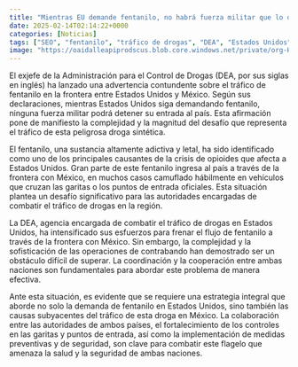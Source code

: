 ```yaml
---
title: "Mientras EU demande fentanilo, no habrá fuerza militar que lo detenga - exjefe de la DEA"
date: 2025-02-14T02:14:22+0000
categories: [Noticias]
tags: ["SEO", "fentanilo", "tráfico de drogas", "DEA", "Estados Unidos", "México", "crisis de opioides."]
image: "https://oaidalleapiprodscus.blob.core.windows.net/private/org-HKmKxpuNw3Y88lm4EBrIPq0n/user-ZwiCXOggLL8ZNNKE2g7rXFmV/img-zfJxqBixX1kXPB5hCU3aR0RM.png?st=2025-02-14T01%3A14%3A22Z&se=2025-02-14T03%3A14%3A22Z&sp=r&sv=2024-08-04&sr=b&rscd=inline&rsct=image/png&skoid=d505667d-d6c1-4a0a-bac7-5c84a87759f8&sktid=a48cca56-e6da-484e-a814-9c849652bcb3&skt=2025-02-13T11%3A00%3A37Z&ske=2025-02-14T11%3A00%3A37Z&sks=b&skv=2024-08-04&sig=LXKtB1M2Xjbr1TwJuh5EC1%2BQwrLfEuvaFC6hAIMQRGA%3D"
---
```


El exjefe de la Administración para el Control de Drogas (DEA, por sus siglas en inglés) ha lanzado una advertencia contundente sobre el tráfico de fentanilo en la frontera entre Estados Unidos y México. Según sus declaraciones, mientras Estados Unidos siga demandando fentanilo, ninguna fuerza militar podrá detener su entrada al país. Esta afirmación pone de manifiesto la complejidad y la magnitud del desafío que representa el tráfico de esta peligrosa droga sintética.

El fentanilo, una sustancia altamente adictiva y letal, ha sido identificado como uno de los principales causantes de la crisis de opioides que afecta a Estados Unidos. Gran parte de este fentanilo ingresa al país a través de la frontera con México, en muchos casos camuflado hábilmente en vehículos que cruzan las garitas o los puntos de entrada oficiales. Esta situación plantea un desafío significativo para las autoridades encargadas de combatir el tráfico de drogas en la región.

La DEA, agencia encargada de combatir el tráfico de drogas en Estados Unidos, ha intensificado sus esfuerzos para frenar el flujo de fentanilo a través de la frontera con México. Sin embargo, la complejidad y la sofisticación de las operaciones de contrabando han demostrado ser un obstáculo difícil de superar. La coordinación y la cooperación entre ambas naciones son fundamentales para abordar este problema de manera efectiva.

Ante esta situación, es evidente que se requiere una estrategia integral que aborde no solo la demanda de fentanilo en Estados Unidos, sino también las causas subyacentes del tráfico de esta droga en México. La colaboración entre las autoridades de ambos países, el fortalecimiento de los controles en las garitas y puntos de entrada, así como la implementación de medidas preventivas y de seguridad, son clave para combatir este flagelo que amenaza la salud y la seguridad de ambas naciones.
    